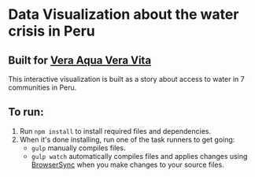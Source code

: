 # Data Visualization about the water crisis in Peru
## Built for [Vera Aqua Vera Vita](https://veraaquaveravita.org/)

This interactive visualization is built as a story about access to water in 7 communities in Peru.

## To run:
1. Run `npm install` to install required files and dependencies.
2. When it's done installing, run one of the task runners to get going:
	- `gulp` manually compiles files.
	- `gulp watch` automatically compiles files and applies changes using [BrowserSync](https://browsersync.io/) when you make changes to your source files.